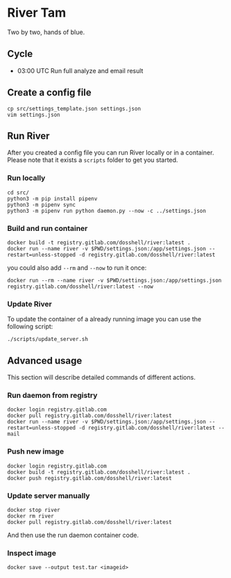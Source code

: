 # River Tam
Two by two, hands of blue.


## Cycle
- 03:00 UTC Run full analyze and email result


## Create a config file
```
cp src/settings_template.json settings.json
vim settings.json
```


## Run River
After you created a config file you can run River locally or in a container. Please note that it exists a `scripts` folder to get you started.


### Run locally
```
cd src/
python3 -m pip install pipenv
python3 -m pipenv sync
python3 -m pipenv run python daemon.py --now -c ../settings.json
```


### Build and run container
```
docker build -t registry.gitlab.com/dosshell/river:latest .
docker run --name river -v $PWD/settings.json:/app/settings.json --restart=unless-stopped -d registry.gitlab.com/dosshell/river:latest
```

you could also add `--rm` and `--now` to run it once:
```
docker run --rm --name river -v $PWD/settings.json:/app/settings.json registry.gitlab.com/dosshell/river:latest --now
```


### Update River
To update the container of a already running image you can use the following script:
```
./scripts/update_server.sh
```


## Advanced usage
This section will describe detailed commands of different actions.

### Run daemon from registry
```
docker login registry.gitlab.com
docker pull registry.gitlab.com/dosshell/river:latest
docker run --name river -v $PWD/settings.json:/app/settings.json --restart=unless-stopped -d registry.gitlab.com/dosshell/river:latest --mail
```


### Push new image
```
docker login registry.gitlab.com
docker build -t registry.gitlab.com/dosshell/river:latest .
docker push registry.gitlab.com/dosshell/river:latest
```


### Update server manually
```
docker stop river
docker rm river
docker pull registry.gitlab.com/dosshell/river:latest
```
And then use the run daemon container code.


### Inspect image
```
docker save --output test.tar <imageid>
```
